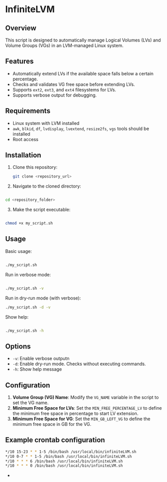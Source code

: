 # InfiniteLVM

## Overview

This script is designed to automatically manage Logical Volumes (LVs) and Volume Groups (VGs) in an LVM-managed Linux system.

## Features

- Automatically extend LVs if the available space falls below a certain percentage.
- Checks and validates VG free space before extending LVs.
- Supports `ext2`, `ext3`, and `ext4` filesystems for LVs.
- Supports verbose output for debugging.

## Requirements

- Linux system with LVM installed
- `awk`, `blkid`, `df`, `lvdisplay`, `lvextend`, `resize2fs`, `vgs` tools should be installed
- Root access

## Installation

1. Clone this repository:

   ```bash
   git clone <repository_url>

2. Navigate to the cloned directory:
   
  ``` bash

  cd <repository_folder>
```
3. Make the script executable:
```bash

chmod +x my_script.sh
```
## Usage

Basic usage:
``` bash

./my_script.sh
```
Run in verbose mode:
```bash

./my_script.sh -v
```
Run in dry-run mode (with verbose):
```bash
./my_script.sh -d -v
```
Show help:
```bash

./my_script.sh -h
```
## Options

- `-v`: Enable verbose outputn
- `-d`: Enable dry-run mode. Checks without executing commands.
- `-h`: Show help message

## Configuration

1. **Volume Group (VG) Name**: Modify the `VG_NAME` variable in the script to set the VG name.
2. **Minimum Free Space for LVs**: Set the `MIN_FREE_PERCENTAGE_LV` to define the minimum free space in percentage to start LV extension.
3. **Minimum Free Space for VG**: Set the `MIN_GB_LEFT_VG` to define the minimum free space in GB for the VG.

## Example crontab configuration

```bash
*/10 15-23 * * 1-5 /bin/bash /usr/local/bin/infiniteLVM.sh
*/10 0-7 * * 1-5 /bin/bash /usr/local/bin/infiniteLVM.sh
*/10 * * * 6 /bin/bash /usr/local/bin/infiniteLVM.sh
*/10 * * * 0 /bin/bash /usr/local/bin/infiniteLVM.sh
```


*
